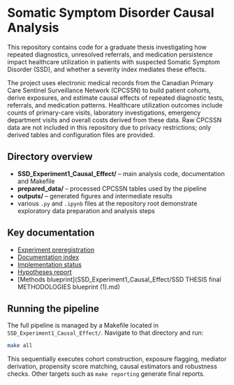 # Somatic Symptom Disorder Causal Analysis

This repository contains code for a graduate thesis investigating how repeated diagnostics, unresolved referrals, and medication persistence impact healthcare utilization in patients with suspected Somatic Symptom Disorder (SSD), and whether a severity index mediates these effects.

The project uses electronic medical records from the Canadian Primary Care Sentinel Surveillance Network (CPCSSN) to build patient cohorts, derive exposures, and estimate causal effects of repeated diagnostic tests, referrals, and medication patterns.
Healthcare utilization outcomes include counts of primary-care visits, laboratory investigations, emergency department visits and overall costs derived from these data.
Raw CPCSSN data are not included in this repository due to privacy restrictions; only derived tables and configuration files are provided.

## Directory overview

- **SSD_Experiment1_Causal_Effect/** – main analysis code, documentation and Makefile
- **prepared_data/** – processed CPCSSN tables used by the pipeline
- **outputs/** – generated figures and intermediate results
- various `.py` and `.ipynb` files at the repository root demonstrate exploratory data preparation and analysis steps

## Key documentation

- [Experiment preregistration](SSD_Exp1_Preregistration.md)
- [Documentation index](SSD_Experiment1_Causal_Effect/docs/README.md)
- [Implementation status](SSD_Experiment1_Causal_Effect/IMPLEMENTATION_STATUS_FINAL.md)
- [Hypotheses report](SSD_Experiment1_Causal_Effect/SSD_Hypotheses_Report.md)
- [Methods blueprint](SSD_Experiment1_Causal_Effect/SSD THESIS final METHODOLOGIES blueprint (1).md)

## Running the pipeline

The full pipeline is managed by a Makefile located in `SSD_Experiment1_Causal_Effect/`. Navigate to that directory and run:

```bash
make all
```

This sequentially executes cohort construction, exposure flagging, mediator derivation, propensity score matching, causal estimators and robustness checks. Other targets such as `make reporting` generate final reports.

